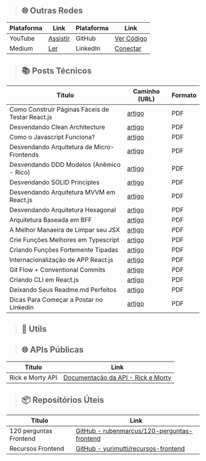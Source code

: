 >## 🌐 Outras Redes

| Plataforma    | Link                                                              | Plataforma    | Link                                                              |
|---------------|--------------------------------------------------------------------|---------------|--------------------------------------------------------------------|
| YouTube       | [Assistir](https://www.youtube.com/@the-coding-hub-r2p/videos)     | GitHub        | [Ver Código](https://github.com/isaac545454)                       |
| Medium        | [Ler](https://medium.com/@Isaac-Gomes)                             | LinkedIn      | [Conectar](https://www.linkedin.com/in/isaac-gomes-matos/)          |



>## 📚 Posts Técnicos

| Título                           | Caminho (URL)                                                      | Formato |
|-----------------------------------|---------------------------------------------------------------------|---------|
| Como Construir Páginas Fáceis de Testar React.js | [artigo](./POSTS/1729771983913.pdf) | PDF     |
| Desvendando Clean Architecture | [artigo](./POSTS/1722255239556.pdf) | PDF     |
| Como o Javascript Funciona? | [artigo](./POSTS/1724674537163.pdf) | PDF     |
| Desvendando Arquitetura de Micro-Frontends | [artigo](./POSTS/1724070801501.pdf) | PDF     |
| Desvendando DDD Modelos (Anêmico - Rico) | [artigo](./POSTS/1723464839636.pdf) | PDF     |
| Desvendando SOLID Principles | [artigo](./POSTS/1722859274695.pdf) | PDF     |
| Desvendando Arquitetura MVVM em React.js | [artigo](./POSTS/1721649492129.pdf) | PDF     |
| Desvendando Arquitetura Hexagonal | [artigo](./POSTS/1721037625945.pdf) | PDF     |
| Arquitetura Baseada em BFF | [artigo](./POSTS/1720439960684.pdf) | PDF     |
| A Melhor Manaeira de Limpar seu JSX | [artigo](./POSTS/1719162360215.pdf) | PDF     |
| Crie Funções Melhores em Typescript  | [artigo](./POSTS/1718622172330.pdf) | PDF     |
| Criando Funções Fortemente Tipadas  | [artigo](./POSTS/1716897301697.pdf) | PDF     |
| Internacionalização de APP React.js |  [artigo](./POSTS/1716204529772.pdf) | PDF     |
| Git Flow + Conventional Commits |  [artigo](./POSTS/1714994173936.pdf) | PDF     |
| Criando CLI em React.js | [artigo](./POSTS/1714392516290.pdf) | PDF     |
| Deixando Seus Readme.md Perfeitos | [artigo](./POSTS/1712578522217.pdf) | PDF     |
| Dicas Para Começar a Postar no Linkedin | [artigo](./POSTS/1712125522706.pdf) | PDF     |


>## 🔧 Utils

>## 🌐 APIs Públicas
| Título                                     | Link                                                                                               |
|--------------------------------------------|----------------------------------------------------------------------------------------------------|
| Rick e Morty API                           | [Documentação da API - Rick e Morty](https://rickandmortyapi.com/documentation)                     |


>## 📦 Repositórios Úteis
| Título                                     | Link                                                                                     |
|--------------------------------------------|------------------------------------------------------------------------------------------|
| 120 perguntas Frontend                     | [GitHub - rubenmarcus/120-perguntas-frontend](https://github.com/rubenmarcus/120-perguntas-frontend) |
| Recursos Frontend                          | [GitHub - yurimutti/recursos-frontend](https://github.com/yurimutti/recursos-frontend)                |



